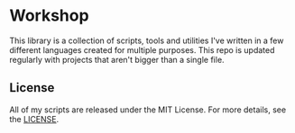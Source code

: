 # Workshop
This library is a collection of scripts, tools and utilities I've written in a few different languages created for multiple purposes. This repo is updated regularly with projects that aren't bigger than a single file.  

## License
All of my scripts are released under the MIT License. For more details, see the [LICENSE](https://choosealicense.com/licenses/mit/).  
